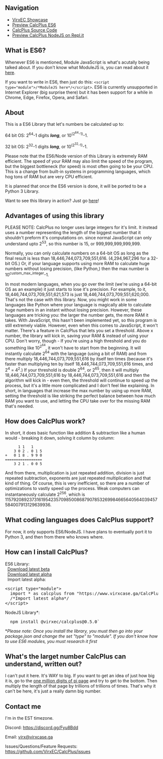 ## Navigation
<ul>
  <li><a href="https://www.virxcase.ga">VirxEC Showcase</a></li>
  <li><a href="https://www.virxcase.ga/CP-P">Preview CalcPlus ES6</a></li>
  <li><a href="https://www.virxcase.ga/CP-S">CalcPlus Source Code</a></li>
  <li><a href="https://repl.it/github/VirxEC/CalcPlus">Preview CalcPlus NodeJS on Repl.it</a></li>
</ul>

## What is ES6?
Whenever ES6 is mentioned, Module JavaScript is what's acutally being talked about. If you don't know what ModuleJS is, you can read about it <a href="https://developer.mozilla.org/en-US/docs/Web/JavaScript/Guide/Modules">here</a>.

If you want to write in ES6, then just do this: `<script type="module">/*ModuleJS here*/</script>`. ES6 is currently unsupported in Internet Explorer (big surprise there) but it has been support for a while in Chrome, Edge, Firefox, Opera, and Safari.


## About

This is a ES6 Library that let's numbers be calculated up to:

  64 bit OS: 2<sup>64</sup>-1 digits <i><b>long</b></i>, or 10<sup>(2<sup>64</sup>-1)</sup>-1.
  
  32 bit OS: 2<sup>32</sup>-1 digits <i><b>long</b></i>, or 10<sup>(2<sup>32</sup>-1)</sup>-1.

Please note that the ES6/Node version of this Library is extremely RAM efficient. The speed of your RAM may also limit the speed of the program, but the biggest bottleneck (for speed) is most often going to be your CPU. This is a change from built-in systems in programming languages, which hog tons of RAM but are very CPU efficient.

It is planned that once the ES6 version is done, it will be ported to be a Python 3 Library.

Want to see this library in action? Just go [here](https://www.virxcase.ga/CP-P)!

## Advantages of using this library

PLEASE NOTE: CalcPlus no longer uses large integers for it's limit. It instead uses a number representing the length of the biggest number that it shouldn't preform it's computations on. since normal JavaScript can only understand upto 2<sup>53</sup>, so this number is 15, or 999,999,999,999,999.

Normally, you can only calculate numbers on a 64-bit OS as long as the final result is less than 18,446,744,073,709,551,616. (4,294,967,296 for a 32-bit OS.) Or, if your language supports using more RAM to calculate huge numbers without losing precision, (like Python,) then the max number is 10<sup>custom_max_integer</sup>-1.

In most modern languages, when you go over the limit (we're using a 64-bit OS as an example) it just starts to lose it's precision. For example, to it, 18,446,744,073,709,551,621,573 is just 18,446,744,073,709,551,620,000. That's not the case with this library. Now, you might work in some languages like Python where your language is magically able to calculate huge numbers in an instant without losing precision. However, these languages are tricking you: the larger the number gets, the more RAM it takes. With JavaScript, this hasn't been implemented yet, so this program is still extremely viable. However, even when this comes to JavaScript, it won't matter. There's a feature in CalcPlus that lets you set a threshold. Above x number, the library will kick in, saving your RAM & instead of using your CPU. Don't worry, though - If you're using a high threshold and you do something like 10<sup>2<sup>64</sup></sup>, it won't have to start from the beginning. It will instantly calculate 2<sup>64</sup> with the language (using a bit of RAM) and from there multiply 18,446,744,073,709,551,616 by itself ten times (because it's faster than multiplying ten by itself 18,446,744,073,709,551,616 times, and 2<sup>4</sup> = 4<sup>2</sup>.) If your threshold is double 2<sup>64</sup>, or 2<sup>65</sup>, then it will multiply 18,446,744,073,709,551,616 by 18,446,744,073,709,551,616 and then the algorithm will kick in - even then, the threshold will continue to speed up the process, but it's a little more complicated and I don't feel like explaining. In short, in languages that increase the max number by using up more RAM, setting the threshold is like striking the perfect balance between how much RAM you want to use, and letting the CPU take over for the missing RAM that's needed.

## How does CalcPlus work?
In short, it does basic function like addition & subtraction like a human would - breaking it down, solving it column by column:
```
      1 1   1 
    3 0 2 . 0 1 5
+   0 1 8 . 9 9 0
=================
    3 2 1 . 0 0 5
```

And from there, multiplication is just repeated addition, division is just repeated subtraction, exponents are just repeated multiplication and that kind of thing. Of course, this is very inefficient, so there are a number of optimizations to vastly speed up the process. Weak computers can instantaneously calculate 2<sup>256</sup>, which is 115792089237316195423570985008687907853269984665640564039457584007913129639936.

## What coding languages does CalcPlus support?
For now, it only supports ES6/NodeJS. I have plans to eventually port it to Python 3, and then from there who knows where.

## How can I install CalcPlus?

ES6 Library:<br>
&nbsp;&nbsp;<a href="https://github.com/VirxEC/CalcPlus/releases">Download latest beta</a><br>
&nbsp;&nbsp;<a href="https://www.virxcase.ga/CalcPlus/CalcPlus.js" download="CalcPlus_ALPHA_ES6.js">Download latest alpha</a><br>
&nbsp;&nbsp;Import latest alpha:
<pre>
&lt;script type="module">
  import * as calcplus from "https://www.virxcase.ga/CalcPlus/calcplus.js";
  /*Import latest alpha*/
&lt;/script>
</pre>

NodeJS Library*:<br>
<pre>  npm install @virxec/calcplus@0.5.0`</pre>

*<i>Please note: Once you install the library, you must then go into your package.json and change the set "type" to "module". If you don't know how to use ES6 modules, you must research it first</i>

## What's the larget number CalcPlus can understand, written out?

I can't put it here. It's WAY to big. If you want to get an idea of just how big it is, go to the [one million digits of pi page](https://www.piday.org/million/) and try to get to the bottom. Then multiply the length of that page by trillions of trillions of times. That's why it can't be here, it's just a really damn big number.

## Contact me
  I'm in the EST timezone.

  Discord: <a href="https://discord.gg/Fyu8Bdd">https://discord.gg/Fyu8Bdd</a>
  
  Email: <a href="mailto:virx@virxcase.ga">virx@virxcase.ga</a>
  
  Issues/Questions/Feature Requests: <a href="https://github.com/VirxEC/CalcPlus/issues">https://github.com/VirxEC/CalcPlus/issues</a>
  
  
